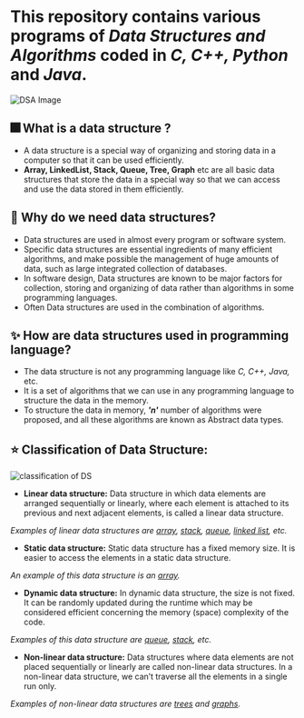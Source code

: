# This repository contains various programs of _Data Structures and Algorithms_ coded in _C, C++, Python_ and _Java_.

![DSA Image](https://www.thinknexttraining.com/images/data-structues-and-algorithms-mob.jpg)

## 🎆 What is a data structure ?
- A data structure is a special way of organizing and storing data in a computer so that it can be used efficiently.
- **Array, LinkedList, Stack, Queue, Tree, Graph** etc are all basic data structures that store the data in a special way so that we can access and use the data stored in them efficiently.

## 🎇 Why do we need data structures?
- Data structures are used in almost every program or software system.
- Specific data structures are essential ingredients of many efficient algorithms, and make possible the management of huge amounts of data, such as large integrated collection of databases.
- In software design, Data structures are known to be major factors for collection, storing and organizing of data rather than algorithms in some programming languages.
- Often Data structures are used in the combination of algorithms.

## ✨ How are data structures used in programming language?
- The data structure is not any programming language like _C, C++, Java,_ etc.
- It is a set of algorithms that we can use in any programming language to structure the data in the memory.
- To structure the data in memory, **_'n'_** number of algorithms were proposed, and all these algorithms are known as Abstract data types.

## ⭐ Classification of Data Structure: 
![classification of DS](https://media.geeksforgeeks.org/wp-content/uploads/20220520182504/ClassificationofDataStructure-660x347.jpg)

- **Linear data structure:** Data structure in which data elements are arranged sequentially or linearly, where each element is attached to its previous and next adjacent elements, is called a linear data structure. 

_Examples of linear data structures are [array](https://www.geeksforgeeks.org/array/), [stack](https://www.geeksforgeeks.org/stack/), [queue](https://www.geeksforgeeks.org/queue/), [linked list](https://www.geeksforgeeks.org/data-structures/linked-list/), etc._
  - **Static data structure:** Static data structure has a fixed memory size. It is easier to access the elements in a static data structure. 

_An example of this data structure is an [array](https://www.geeksforgeeks.org/array/)._
  - **Dynamic data structure:** In dynamic data structure, the size is not fixed. It can be randomly updated during the runtime which may be considered efficient concerning the memory (space) complexity of the code. 

_Examples of this data structure are [queue](https://www.geeksforgeeks.org/queue/), [stack](https://www.geeksforgeeks.org/stack/), etc._
- **Non-linear data structure:** Data structures where data elements are not placed sequentially or linearly are called non-linear data structures. In a non-linear data structure, we can’t traverse all the elements in a single run only. 

_Examples of non-linear data structures are [trees](https://www.geeksforgeeks.org/tree-data-structure/) and [graphs](https://www.geeksforgeeks.org/graph-data-structure-and-algorithms/)._
